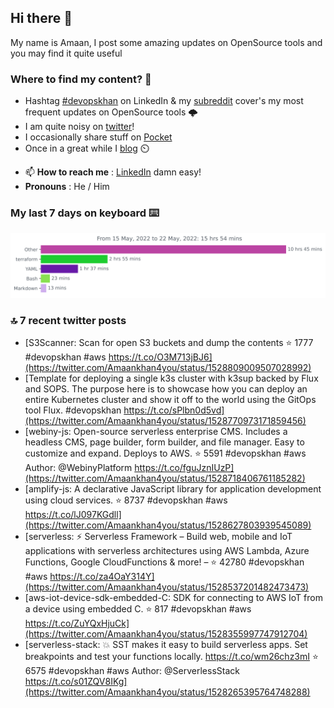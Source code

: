<!--- [![Hits](https://hits.seeyoufarm.com/api/count/incr/badge.svg?url=https%3A%2F%2Fgithub.com%2Fakhan4u%2Fhit-counter&count_bg=%2379C83D&title_bg=%23555555&icon=&icon_color=%23E7E7E7&title=visits&edge_flat=false)](https://hits.seeyoufarm.com) --->

## Hi there 👋

My name is Amaan, I post some amazing updates on OpenSource tools and you may find it quite useful

### Where to find my content? 🤔

* Hashtag [#devopskhan](https://www.linkedin.com/feed/hashtag/devopskhan/) on LinkedIn & my [subreddit](https://www.reddit.com/r/devopskhan/) cover's my most frequent updates on OpenSource tools 🌩️
* I am quite noisy on [twitter](https://twitter.com/Amaankhan4you)!
* I occasionally share stuff on [Pocket](https://getpocket.com/@ej6g8d1dp2829A16a9Tf5d4T6bAMp3d8791rejDe86yem3bm4e14ex4fT4dluk29)
* Once in a great while I [blog](https://linuxparrot.com/) ⏲️


- 📫 **How to reach me** : [LinkedIn](https://www.linkedin.com/in/amaan-khan-linux-ninja) damn easy!
- **Pronouns** : He / Him

### My last 7 days on keyboard ⌨️

<img src="https://github.com/akhan4u/akhan4u/blob/main/images/stat.svg" alt="Amaan's Wakatime Activity!"/>

### 🔝 7 recent twitter posts
<!-- DEVDOJO:START -->
- [S3Scanner: Scan for open S3 buckets and dump the contents
⭐️ 1777
#devopskhan #aws
https://t.co/O3M713jBJ6](https://twitter.com/Amaankhan4you/status/1528809009507028992)
- [Template for deploying a single k3s cluster with k3sup backed by Flux and SOPS. The purpose here is to showcase how you can deploy an entire Kubernetes cluster and show it off to the world using the GitOps tool Flux. #devopskhan https://t.co/sPlbn0d5vd](https://twitter.com/Amaankhan4you/status/1528770973171859456)
- [webiny-js: Open-source serverless enterprise CMS. Includes a headless CMS, page builder, form builder, and file manager. Easy to customize and expand. Deploys to AWS.
⭐️ 5591
#devopskhan #aws
Author: @WebinyPlatform
https://t.co/fguJznIUzP](https://twitter.com/Amaankhan4you/status/1528718406761185282)
- [amplify-js: A declarative JavaScript library for application development using cloud services.
⭐️ 8737
#devopskhan #aws
https://t.co/lJ097KGdll](https://twitter.com/Amaankhan4you/status/1528627803939545089)
- [serverless: ⚡ Serverless Framework – Build web, mobile and IoT applications with serverless architectures using AWS Lambda, Azure Functions, Google CloudFunctions &amp; more! – 
⭐️ 42780
#devopskhan #aws
https://t.co/za4OaY314Y](https://twitter.com/Amaankhan4you/status/1528537201482473473)
- [aws-iot-device-sdk-embedded-C: SDK for connecting to AWS IoT from a device using embedded C.
⭐️ 817
#devopskhan #aws
https://t.co/ZuYQxHjuCk](https://twitter.com/Amaankhan4you/status/1528355997747912704)
- [serverless-stack: 💥 SST makes it easy to build serverless apps. Set breakpoints and test your functions locally. https://t.co/wm26chz3mI
⭐️ 6575
#devopskhan #aws
Author: @ServerlessStack
https://t.co/s01ZQV8IKg](https://twitter.com/Amaankhan4you/status/1528265395764748288)
<!-- DEVDOJO:END -->

<!-- ![Amaan's GitHub stats](https://github-readme-stats.vercel.app/api?username=akhan4u&count_private=true&show_icons=true&hide=contribs) -->
